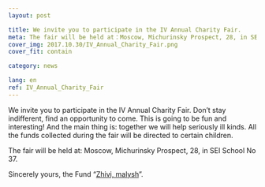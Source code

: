 ```yaml
---
layout: post

title: We invite you to participate in the IV Annual Charity Fair. 
meta: The fair will be held at：Moscow, Michurinsky Prospect, 28, in SEI School No 37.
cover_img: 2017.10.30/IV_Annual_Charity_Fair.png
cover_fit: contain

category: news

lang: en
ref: IV_Annual_Charity_Fair
---
```


We invite you to participate in the IV Annual Charity Fair. 
Don’t stay indifferent, find an opportunity to come.
This is going to be fun and interesting!
And the main thing is: together we will help seriously ill kinds. 
All the funds collected during the fair will be directed to certain children.

The fair will be held at: Moscow, Michurinsky Prospect, 28, in SEI School No 37.

Sincerely yours, the Fund “<a href="https://fondzhivimalysh.ru/" target="_blank">Zhivi, malysh</a>”. 
